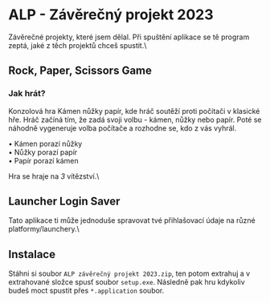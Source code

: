 # **ALP - Závěrečný projekt 2023**

Závěrečné projekty, které jsem dělal. Při spuštění aplikace se tě program zeptá, jaké z těch projektů chceš spustit.\





## Rock, Paper, Scissors Game

### Jak hrát?

Konzolová hra Kámen nůžky papír, kde hráč soutěží proti počítači v klasické hře. Hráč začíná tím, že zadá svoji volbu - kámen, nůžky nebo papír. Poté se náhodně vygeneruje volba počítače a rozhodne se, kdo z vás vyhrál.

• Kámen porazí nůžky\
• Nůžky porazí papír\
• Papír porazí kámen

Hra se hraje na *3* vítězství.\





## Launcher Login Saver

Tato aplikace ti může jednoduše spravovat tvé přihlašovací údaje na různé platformy/launchery.\





## Instalace

Stáhni si soubor `ALP závěrečný projekt 2023.zip`, ten potom extrahuj a v extrahované složce spusť soubor `setup.exe`. Následně pak hru kdykoliv budeš moct spustit přes `*.application` soubor.

